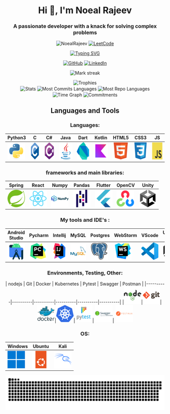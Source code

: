 <h1 align="center">Hi 👋, I'm Noeal Rajeev</h1>
<h3 align="center">A passionate developer with a knack for solving complex problems</h3>

<p align="center">
  <img src="https://komarev.com/ghpvc/?username=NoealRajeev&label=Profile%20views&color=0e75b6&style=flat" alt="NoealRajeev" />
  <a href="https://leetcode.com/u/i4zI5NMnIH/"><img src="https://img.shields.io/badge/dynamic/json?style=flat&label=LeetCode%20Solves&query=solved&url=https%3A%2F%2Fleetcode.com%2Fu%2Fi4zI5NMnIH%2F&logo=leetcode" alt="LeetCode"/></a>
</p>

<p align="center">
  <a href="https://github.com/NoealRajeev">
    <img src="https://readme-typing-svg.demolab.com?font=Fira+Code&weight=500&size=30&duration=1000&pause=1000&center=true&random=true&width=435&lines=Full+stack+Developing.;Game+Developing.;IoT" alt="Typing SVG" />
  </a>
</p>

<p align="center">
  <a href="https://github.com/NoealRajeev"><img src="https://img.shields.io/github/followers/NoealRajeev?label=Followers&style=social" alt="GitHub"></a>
  <a href="https://www.linkedin.com/in/noeal-rajeev/"><img src="https://img.shields.io/badge/LinkedIn-Connect-blue?style=flat&logo=linkedin" alt="LinkedIn"></a>
</p>

<p align="center">
  <img alt="Mark streak" src="https://github-readme-streak-stats.herokuapp.com/?user=NoealRajeev&hide_border=true&theme=transparent" /> 
</p>

<div align="center">
  <img src="https://github-profile-trophy.vercel.app/?username=NoealRajeev&title=Stars,Followers,Commits,Repositories,MultipleLang,PullRequest&theme=onedark&no-bg=true&no-frame=true&row=2&column=3" alt="Trophies">
</div>

<div align="center">
  <img align="center" src="http://github-profile-summary-cards.vercel.app/api/cards/stats?username=NoealRajeev&theme=transparent" height="180em" alt="Stats"/>
  <img align="center" src="http://github-profile-summary-cards.vercel.app/api/cards/most-commit-language?username=NoealRajeev&theme=transparent&exclude=html,CSS,Jupyter%20Notebook" height="180em" alt="Most Commits Languages"/>
  <img align="center" src="http://github-profile-summary-cards.vercel.app/api/cards/repos-per-language?username=NoealRajeev&theme=transparent&exclude=html,CSS,Jupyter%20Notebook" height="180em" alt="Most Repo Languages"/>
  <img align="center" src="http://github-profile-summary-cards.vercel.app/api/cards/productive-time?username=NoealRajeev&theme=transparent&utcOffset=5.30" height="180em" alt="Time Graph"/>
  <img align="center" src="http://github-profile-summary-cards.vercel.app/api/cards/profile-details?username=NoealRajeev&theme=transparent" height="180em" alt="Commitments"/>
</div>

<div align="center">

## Languages and Tools 

### Languages:
| Python3 | C | C# | Java | Dart | Kotlin | HTML5 | CSS3 | JS |
|----------|----------|----------|-----|-----|-----|-----|-----|-----|
|  <img src="https://github.com/devicons/devicon/blob/master/icons/python/python-original.svg" title="Python"  alt="Python" width="55" height="55"/> |  <img src="https://github.com/devicons/devicon/blob/master/icons/c/c-original.svg" title="C"  alt="C" width="55" height="55"/> |  <img src="https://github.com/devicons/devicon/blob/master/icons/csharp/csharp-original.svg" title="CSharp"  alt="C" width="55" height="55"/> | <img src="https://github.com/devicons/devicon/blob/master/icons/java/java-original.svg" title="JAVA" alt="JAVA" width="55" height="55"/>|  <img src="https://github.com/devicons/devicon/blob/master/icons/dart/dart-original.svg" title="Dart" alt="Dart" width="55" height="55"/>| <img src="https://github.com/devicons/devicon/blob/master/icons/kotlin/kotlin-original.svg" title="Kotlin" alt="Kotlin" width="55" height="55"/>| <img src="https://github.com/devicons/devicon/blob/master/icons/html5/html5-original.svg" title="HTML5" alt="HTML5" width="55" height="55"/> | <img src="https://github.com/devicons/devicon/blob/master/icons/css3/css3-original.svg" title="CSS3" alt="CSS3" width="55" height="55"/> | <img src="https://github.com/devicons/devicon/blob/master/icons/javascript/javascript-original.svg" title="JavaScript" alt="JavaScript" width="55" height="55"/> |

  

### frameworks and main libraries:

| Spring | React | Numpy | Pandas | Flutter | OpenCV | Unity |
|----------|----------|----------|----------|----------|----------|----------|
|  <img src="https://github.com/devicons/devicon/blob/master/icons/spring/spring-original.svg" title="Spring"  alt="Spring" width="55" height="55"/>|  <img src="https://github.com/devicons/devicon/blob/master/icons/react/react-original.svg" title="React"  alt="React" width="55" height="55"/>|  <img src="https://github.com/devicons/devicon/blob/master/icons/numpy/numpy-original-wordmark.svg" title="Numpy" alt="Numpy" width="55" height="55"/>|  <img src="https://github.com/devicons/devicon/blob/master/icons/pandas/pandas-original.svg" title="Pandas" alt="Pandas" width="55" height="55"/>|  <img src="https://github.com/devicons/devicon/blob/master/icons/flutter/flutter-original.svg" title="Flutter" alt="Flutter" width="55" height="55"/>| <img src="https://github.com/devicons/devicon/blob/master/icons/opencv/opencv-original.svg" title="mpl" alt="mpl" width="55" height="55"/>| <img src="https://github.com/devicons/devicon/blob/master/icons/unity/unity-original.svg" title="unity" alt="unity" width="55" height="55"/>|



### My tools and IDE's :

| Android Studio | Pycharm | Intellij | MySQL | Postgres | WebStorm | VScode | Unity 3d |
|----------|----------|----------|----------|----------|----------|----------|----------|
|<img src="https://github.com/devicons/devicon/blob/master/icons/androidstudio/androidstudio-original.svg" title="Android Studio" alt="Android Studio" width="55" height="55"/>|<img src="https://github.com/devicons/devicon/blob/master/icons/pycharm/pycharm-original.svg" title="Pycharm" alt="Pycharm" width="55" height="55"/>|<img src="https://github.com/devicons/devicon/blob/master/icons/intellij/intellij-original.svg" title="Intellij" alt="Intellij" width="55" height="55"/>|<img src="https://github.com/devicons/devicon/blob/master/icons/mysql/mysql-original-wordmark.svg" title="MySQL" alt="MySQL" width="55" height="55"/>|<img src="https://github.com/devicons/devicon/blob/master/icons/postgresql/postgresql-original.svg" title="pg" alt="pg" width="55" height="55"/>|<img src="https://github.com/devicons/devicon/blob/master/icons/webstorm/webstorm-original.svg" title="WebStorm" alt="WebStorm" width="55" height="55"/>|<img src="https://github.com/devicons/devicon/blob/master/icons/vscode/vscode-original.svg" title="VScode" alt="VScode" width="55" height="55"/> | <img src="https://github.com/devicons/devicon/blob/master/icons/unity/unity-plain.svg" title="Unity" alt="Unity" width="55" height="55"/> |

### Environments, Testing, Other:

| nodejs | Git | Docker | Kubernetes | Pytest | Swagger | Postman |
|----------|----------|----------|----------|----------|----------|
|<img src="https://github.com/devicons/devicon/blob/master/icons/nodejs/nodejs-original-wordmark.svg" title="nodejs" alt="NodeJS" width="55" height="55"/>|<img src="https://github.com/devicons/devicon/blob/master/icons/git/git-original-wordmark.svg" title="Git" alt="Git" width="55" height="55"/>|<img src="https://github.com/devicons/devicon/blob/master/icons/docker/docker-original-wordmark.svg" title="Docker" alt="Docker" width="55" height="55"/>|<img src="https://github.com/devicons/devicon/blob/master/icons/kubernetes/kubernetes-original.svg" title="Kubernetes" alt="Kubernetes" width="55" height="55"/>|<img src="https://github.com/devicons/devicon/blob/master/icons/pytest/pytest-original-wordmark.svg" title="pytest" alt="pytest" width="55" height="55"/>|  <img src="https://github.com/devicons/devicon/blob/master/icons/swagger/swagger-original-wordmark.svg" title="Swagger" alt="Swagger" width="55" height="55"/>|  <img src="https://github.com/devicons/devicon/blob/master/icons/postman/postman-original-wordmark.svg" title="Postman" alt="Postman" width="55" height="55"/>


### OS:

| Windows | Ubuntu | Kali |
|----------|----------|----------|
| <img src="https://github.com/devicons/devicon/blob/master/icons/windows11/windows11-original.svg" title="Linux" alt="Linux" width="55" height="55"/> | <img src="https://github.com/devicons/devicon/blob/master/icons/ubuntu/ubuntu-original.svg" title="Ubuntu" alt="Ubuntu" width="55" height="55"/> | <img src="https://github.com/canaleal/devicon/blob/new-icon-kali-linux/icons/kalilinux/kalilinux-original-wordmark.svg" title="Linux" alt="Linux" width="55" height="55"/> |


</div>
<p align="center">
 <img width="1000" src="assets/github-snake.svg" alt="snake"/>
</p>
